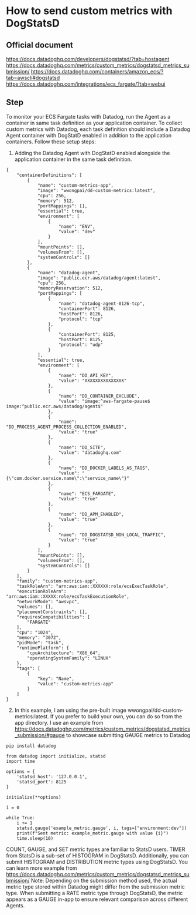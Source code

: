 
# How to send custom metrics with DogStatsD

Official document
--------
https://docs.datadoghq.com/developers/dogstatsd/?tab=hostagent
https://docs.datadoghq.com/metrics/custom_metrics/dogstatsd_metrics_submission/
https://docs.datadoghq.com/containers/amazon_ecs/?tab=awscli#dogstatsd
https://docs.datadoghq.com/integrations/ecs_fargate/?tab=webui

Step
--------
To monitor your ECS Fargate tasks with Datadog, run the Agent as a container in same task definition as your application container. To collect custom metrics with Datadog, each task definition should include a Datadog Agent container with DogStatD enabled in addition to the application containers. Follow these setup steps:

1. Adding the Datadog Agent with DogStatD enabled alongside the application container in the same task definition.
```
{
    "containerDefinitions": [
        {
            "name": "custom-metrics-app",
            "image": "wwongpai/dd-custom-metrics:latest",
            "cpu": 256,
            "memory": 512,
            "portMappings": [],
            "essential": true,
            "environment": [
                {
                    "name": "ENV",
                    "value": "dev"
                }
            ],
            "mountPoints": [],
            "volumesFrom": [],
            "systemControls": []
        },
        {
            "name": "datadog-agent",
            "image": "public.ecr.aws/datadog/agent:latest",
            "cpu": 256,
            "memoryReservation": 512,
            "portMappings": [
                {
                    "name": "datadog-agent-8126-tcp",
                    "containerPort": 8126,
                    "hostPort": 8126,
                    "protocol": "tcp"
                },
                {
                    "containerPort": 8125,
                    "hostPort": 8125,
                    "protocol": "udp"
                }
            ],
            "essential": true,
            "environment": [
                {
                    "name": "DD_API_KEY",
                    "value": "XXXXXXXXXXXXXXX"
                },
                {
                    "name": "DD_CONTAINER_EXCLUDE",
                    "value": "image:^aws-fargate-pause$ image:^public.ecr.aws/datadog/agent$"
                },
                {
                    "name": "DD_PROCESS_AGENT_PROCESS_COLLECTION_ENABLED",
                    "value": "true"
                },
                {
                    "name": "DD_SITE",
                    "value": "datadoghq.com"
                },
                {
                    "name": "DD_DOCKER_LABELS_AS_TAGS",
                    "value": "{\"com.docker.service.name\":\"service_name\"}"
                },
                {
                    "name": "ECS_FARGATE",
                    "value": "true"
                },
                {
                    "name": "DD_APM_ENABLED",
                    "value": "true"
                },
                {
                    "name": "DD_DOGSTATSD_NON_LOCAL_TRAFFIC",
                    "value": "true"
                }
            ],
            "mountPoints": [],
            "volumesFrom": [],
            "systemControls": []
        }
    ],
    "family": "custom-metrics-app",
    "taskRoleArn": "arn:aws:iam::XXXXXX:role/ecsExecTaskRole",
    "executionRoleArn": "arn:aws:iam::XXXXX:role/ecsTaskExecutionRole",
    "networkMode": "awsvpc",
    "volumes": [],
    "placementConstraints": [],
    "requiresCompatibilities": [
        "FARGATE"
    ],
    "cpu": "1024",
    "memory": "3072",
    "pidMode": "task",
    "runtimePlatform": {
        "cpuArchitecture": "X86_64",
        "operatingSystemFamily": "LINUX"
    },
    "tags": [
        {
            "key": "Name",
            "value": "custom-metrics-app"
        }
    ]
}
```

2. In this example, I am using the pre-built image wwongpai/dd-custom-metrics:latest. If you prefer to build your own, you can do so from the app directory.
I use an example from https://docs.datadoghq.com/metrics/custom_metrics/dogstatsd_metrics_submission/#gauge to showcase submitting GAUGE metrics to Datadog
```
pip install datadog
```

```
from datadog import initialize, statsd
import time

options = {
    'statsd_host': '127.0.0.1',
    'statsd_port': 8125
}

initialize(**options)

i = 0

while True:
    i += 1
    statsd.gauge('example_metric.gauge', i, tags=["environment:dev"])
    print(f"Sent metric: example_metric.gauge with value {i}")
    time.sleep(10)
```
COUNT, GAUGE, and SET metric types are familiar to StatsD users. TIMER from StatsD is a sub-set of HISTOGRAM in DogStatsD. Additionally, you can submit HISTOGRAM and DISTRIBUTION metric types using DogStatsD. You can learn more example from https://docs.datadoghq.com/metrics/custom_metrics/dogstatsd_metrics_submission/
Note: Depending on the submission method used, the actual metric type stored within Datadog might differ from the submission metric type. When submitting a RATE metric type through DogStatsD, the metric appears as a GAUGE in-app to ensure relevant comparison across different Agents.
